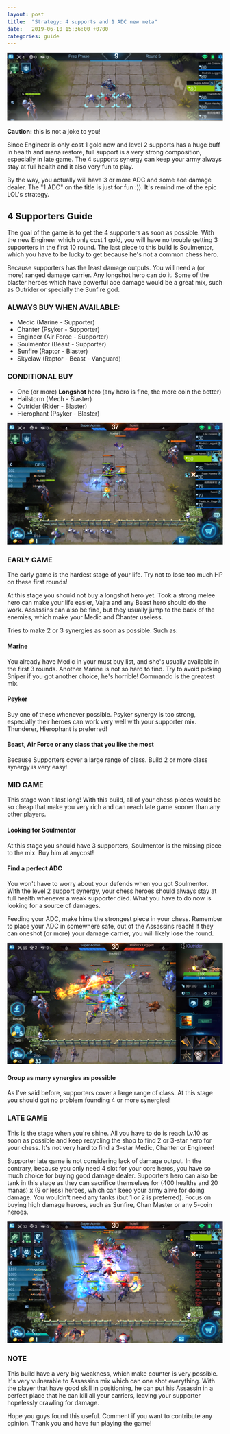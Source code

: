 ```yaml
---
layout: post
title:  "Strategy: 4 supports and 1 ADC new meta"
date:   2019-06-10 15:36:00 +0700
categories: guide
---
```

![4 Supporters Guide](/assets/img/posts/2019-06-10-thumbnail.png)

__Caution:__ this is not a joke to you!

Since Engineer is only cost 1 gold now and level 2 supports has a huge buff in health and mana restore, full support is a very strong composition, especially in late game. The 4 supports synergy can keep your army always stay at full health and it also very fun to play.

By the way, you actually will have 3 or more ADC and some aoe damage dealer. The "1 ADC" on the title is just for fun :)). It's remind me of the epic LOL's strategy.

## 4 Supporters Guide

The goal of the game is to get the 4 supporters as soon as possible. With the new Engineer which only cost 1 gold, you will have no trouble getting 3 supporters in the first 10 round. The last piece to this build is Soulmentor, which you have to be lucky to get because he's not a common chess hero.

Because supporters has the least damage outputs. You will need a (or more) ranged damage carrier. Any longshot hero can do it. Some of the blaster heroes which have powerful aoe damage would be a great mix, such as Outrider or specially the Sunfire god.

### ALWAYS BUY WHEN AVAILABLE:
- Medic (Marine - Supporter)
- Chanter (Psyker - Supporter)
- Engineer (Air Force - Supporter)
- Soulmentor (Beast - Supporter)
- Sunfire (Raptor - Blaster)
- Skyclaw (Raptor - Beast - Vanguard)

### CONDITIONAL BUY
- One (or more) <b>Longshot</b> hero (any hero is fine, the more coin the better)
- Hailstorm (Mech - Blaster)
- Outrider (Rider - Blaster)
- Hierophant (Psyker - Blaster)

![Early game](/assets/img/posts/2019-06-10-early-game.png)
### EARLY GAME
The early game is the hardest stage of your life. Try not to lose too much HP on these first rounds!

At this stage you should not buy a longshot hero yet. Took a strong melee hero can make your life easier, Vajra and any Beast hero should do the work. Assassins can also be fine, but they usually jump to the back of the enemies, which make your Medic and Chanter useless.

Tries to make 2 or 3 synergies as soon as possible. Such as:

#### Marine
You already have Medic in your must buy list, and she's usually available in the first 3 rounds. Another Marine is not so hard to find. Try to avoid picking Sniper if you got another choice, he's horrible! Commando is the greatest mix.

#### Psyker
Buy one of these whenever possible. Psyker synergy is too strong, especially their heroes can work very well with your supporter mix. Thunderer, Hierophant is preferred!

#### Beast, Air Force or any class that you like the most
Because Supporters cover a large range of class. Build 2 or more class synergy is very easy!

### MID GAME

This stage won't last long! With this build, all of your chess pieces would be so cheap that make you very rich and can reach late game sooner than any other players.

#### Looking for Soulmentor
At this stage you should have 3 supporters, Soulmentor is the missing piece to the mix. Buy him at anycost!

#### Find a perfect ADC
You won't have to worry about your defends when you got Soulmentor. With the level 2 support synergy, your chess heroes should always stay at full health whenever a weak supporter died. What you have to do now is looking for a source of damages.

Feeding your ADC, make hime the strongest piece in your chess. Remember to place your ADC in somewhere safe, out of the Assassins reach! If they can oneshot (or more) your damage carrier, you will likely lose the round.

![Mid game](/assets/img/posts/2019-06-10-mid-game.png)

#### Group as many synergies as possible
As I've said before, supporters cover a large range of class. At this stage you should got no problem founding 4 or more synergies!

### LATE GAME
This is the stage when you're shine. All you have to do is reach Lv.10 as soon as possible and keep recycling the shop to find 2 or 3-star hero for your chess. It's not very hard to find a 3-star Medic, Chanter or Engineer!

Supporter late game is not considering lack of damage output. In the contrary, because you only need 4 slot for your core heros, you have so much choice for buying good damage dealer. Supporters hero can also be tank in this stage as they can sacrifice themselves for (400 healths and 20 manas) x (9 or less) heroes, which can keep your army alive for doing damage. You wouldn't need any tanks (but 1 or 2 is preferred). Focus on buying high damage heroes, such as Sunfire, Chan Master or any 5-coin heroes.

![Late game](/assets/img/posts/2019-06-10-late-game.png)

### NOTE
This build have a very big weakness, which make counter is very possible. It's very vulnerable to Assassins mix which can one shot everything. With the player that have good skill in positioning, he can put his Assassin in a perfect place that he can kill all your carriers, leaving your supporter hopelessly crawling for damage.

Hope you guys found this useful. Comment if you want to contribute any opinion. Thank you and have fun playing the game!